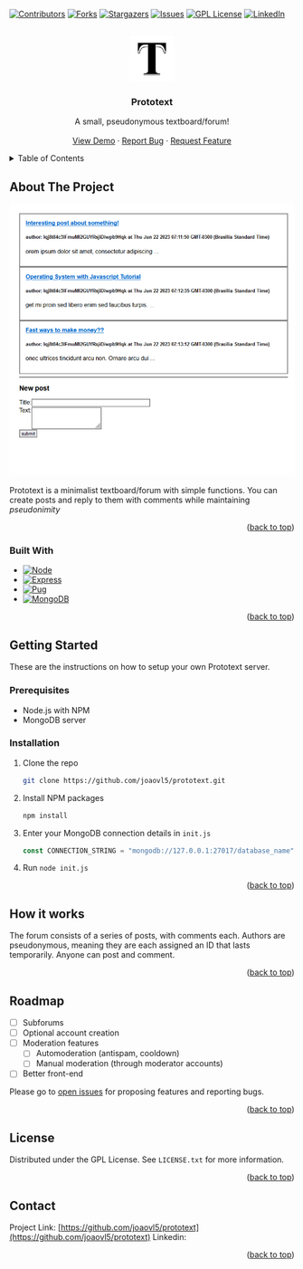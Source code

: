 <!-- Improved compatibility of back to top link: See: https://github.com/othneildrew/Best-README-Template/pull/73 -->
<a name="readme-top"></a>
<!--
*** Thanks for checking out the Best-README-Template. If you have a suggestion
*** that would make this better, please fork the repo and create a pull request
*** or simply open an issue with the tag "enhancement".
*** Don't forget to give the project a star!
*** Thanks again! Now go create something AMAZING! :D
-->



<!-- PROJECT SHIELDS -->
<!--
*** I'm using markdown "reference style" links for readability.
*** Reference links are enclosed in brackets [ ] instead of parentheses ( ).
*** See the bottom of this document for the declaration of the reference variables
*** for contributors-url, forks-url, etc. This is an optional, concise syntax you may use.
*** https://www.markdownguide.org/basic-syntax/#reference-style-links
-->
[![Contributors][contributors-shield]][contributors-url]
[![Forks][forks-shield]][forks-url]
[![Stargazers][stars-shield]][stars-url]
[![Issues][issues-shield]][issues-url]
[![GPL License][license-shield]][license-url]
[![LinkedIn][linkedin-shield]][linkedin-url]



<!-- PROJECT LOGO -->
<br />
<div align="center">
  <a href="https://github.com/github_username/repo_name">
    <img src="images/logo.png" alt="Logo" width="80" height="80">
  </a>

<h3 align="center">Prototext</h3>

  <p align="center">
    A small, pseudonymous textboard/forum!
    <br />
    <!-- [ ] change links -->
    <br />
    <a href="https://github.com/joaovl5/prototext">View Demo</a>
    ·
    <a href="https://github.com/joaovl5/prototext/issues">Report Bug</a>
    ·
    <a href="https://github.com/joaovl5/prototext/issues">Request Feature</a>
  </p>
</div>



<!-- [ ] FIX TABLE OF CONTENTS -->
<details>
  <summary>Table of Contents</summary>
  <ol>
    <li>
      <a href="#about-the-project">About The Project</a>
      <ul>
        <li><a href="#built-with">Built With</a></li>
      </ul>
    </li>
    <li>
      <a href="#getting-started">Getting Started</a>
      <ul>
        <li><a href="#prerequisites">Prerequisites</a></li>
        <li><a href="#installation">Installation</a></li>
      </ul>
    </li>
    <li><a href="#usage">Usage</a></li>
    <li><a href="#roadmap">Roadmap</a></li>
    <li><a href="#contributing">Contributing</a></li>
    <li><a href="#license">License</a></li>
    <li><a href="#contact">Contact</a></li>
    <li><a href="#acknowledgments">Acknowledgments</a></li>
  </ol>
</details>



<!-- ABOUT THE PROJECT -->
## About The Project

[![Prototext Screen Shot][product-screenshot]](https://example.com)

Prototext is a minimalist textboard/forum with simple functions. You can create posts and reply to them with comments while maintaining *pseudonimity*

<p align="right">(<a href="#readme-top">back to top</a>)</p>



### Built With

<!-- [ ] FIX IMAGES / LINKS -->
* [![Node][Node.js]][Node-url]
* [![Express][Express.js]][Express-url]
* [![Pug][Pug.js]][Pug-url]
* [![MongoDB][Mongo.db]][Mongo-url]


<p align="right">(<a href="#readme-top">back to top</a>)</p>



<!-- GETTING STARTED -->
## Getting Started

These are the instructions on how to setup your own Prototext server.

### Prerequisites


* Node.js with NPM
* MongoDB server

### Installation

<!-- [X] Fix url here -->
1. Clone the repo
   ```sh
   git clone https://github.com/joaovl5/prototext.git
   ```
2. Install NPM packages
   ```sh
   npm install
   ```
3. Enter your MongoDB connection details in `init.js`
   ```js
   const CONNECTION_STRING = "mongodb://127.0.0.1:27017/database_name"
   ```
4. Run `node init.js`

<p align="right">(<a href="#readme-top">back to top</a>)</p>



<!-- USAGE EXAMPLES -->
## How it works

The forum consists of a series of posts, with comments each. Authors are pseudonymous, meaning they are each assigned an ID that lasts temporarily. Anyone can post and comment.


<p align="right">(<a href="#readme-top">back to top</a>)</p>



<!-- ROADMAP -->
## Roadmap

- [ ] Subforums
- [ ] Optional account creation
- [ ] Moderation features
  - [ ] Automoderation (antispam, cooldown)
  - [ ] Manual moderation (through moderator accounts)
- [ ] Better front-end

<!-- [X] Change link here -->
Please go to [open issues](https://github.com/joaovl5/prototext/issues) for proposing features and reporting bugs.

<p align="right">(<a href="#readme-top">back to top</a>)</p>

<!-- [ ] LICENSE -->
## License

Distributed under the GPL License. See `LICENSE.txt` for more information.

<p align="right">(<a href="#readme-top">back to top</a>)</p>



<!-- CONTACT -->
## Contact

<!-- [X] CHANGE LINK  -->
Project Link: [https://github.com/joaovl5/prototext](https://github.com/joaovl5/prototext)
Linkedin: 

<p align="right">(<a href="#readme-top">back to top</a>)</p>



<!-- MARKDOWN LINKS & IMAGES -->
<!-- https://www.markdownguide.org/basic-syntax/#reference-style-links -->
[contributors-shield]: https://img.shields.io/github/contributors/joaovl5/prototext.svg?style=for-the-badge
[contributors-url]: https://github.com/joaovl5/prototext/graphs/contributors
[forks-shield]: https://img.shields.io/github/forks/joaovl5/prototext.svg?style=for-the-badge
[forks-url]: https://github.com/joaovl5/prototext/network/members
[stars-shield]: https://img.shields.io/github/stars/joaovl5/prototext.svg?style=for-the-badge
[stars-url]: https://github.com/joaovl5/prototext/stargazers
[issues-shield]: https://img.shields.io/github/issues/joaovl5/prototext.svg?style=for-the-badge
[issues-url]: https://github.com/joaovl5/prototext/issues
[license-shield]: https://img.shields.io/github/license/joaovl5/prototext.svg?style=for-the-badge
[license-url]: https://github.com/joaovl5/prototext/blob/master/LICENSE.txt
[linkedin-shield]: https://img.shields.io/badge/-LinkedIn-black.svg?style=for-the-badge&logo=linkedin&colorB=555
[linkedin-url]: https://www.linkedin.com/in/joaovieiral/
[product-screenshot]: images/screenshot.png
[Next.js]: https://img.shields.io/badge/next.js-000000?style=for-the-badge&logo=nextdotjs&logoColor=white
[Node.js]: https://img.shields.io/badge/node.js-000000?style=for-the-badge&logo=nodedotjs&logoColor=green
[Express.js]: https://img.shields.io/badge/express-000000?style=for-the-badge&logo=express&logoColor=white
[Express-url]: http://expressjs.com/
[Pug.js]: https://img.shields.io/badge/pug-000000?style=for-the-badge&logo=pug&logoColor=red
[Mongo.db]: https://img.shields.io/badge/mongodb-000000?style=for-the-badge&logo=mongodb&logoColor=green
[Mongo-url]: https://www.mongodb.com/
[Pug-url]: https://github.com/pugjs/pug
[Next-url]: https://nextjs.org/
[Node-url]: https://nodejs.org/en
[React.js]: https://img.shields.io/badge/React-20232A?style=for-the-badge&logo=react&logoColor=61DAFB
[React-url]: https://reactjs.org/
[Vue.js]: https://img.shields.io/badge/Vue.js-35495E?style=for-the-badge&logo=vuedotjs&logoColor=4FC08D
[Vue-url]: https://vuejs.org/
[Angular.io]: https://img.shields.io/badge/Angular-DD0031?style=for-the-badge&logo=angular&logoColor=white
[Angular-url]: https://angular.io/
[Svelte.dev]: https://img.shields.io/badge/Svelte-4A4A55?style=for-the-badge&logo=svelte&logoColor=FF3E00
[Svelte-url]: https://svelte.dev/
[Laravel.com]: https://img.shields.io/badge/Laravel-FF2D20?style=for-the-badge&logo=laravel&logoColor=white
[Laravel-url]: https://laravel.com
[Bootstrap.com]: https://img.shields.io/badge/Bootstrap-563D7C?style=for-the-badge&logo=bootstrap&logoColor=white
[Bootstrap-url]: https://getbootstrap.com
[JQuery.com]: https://img.shields.io/badge/jQuery-0769AD?style=for-the-badge&logo=jquery&logoColor=white
[JQuery-url]: https://jquery.com 
